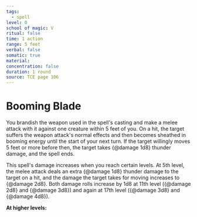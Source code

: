 ```yaml
---
tags:
  - spell
level: 0
school of magic: V
ritual: false
time: 1 action
range: 5 feet
verbal: false
somatic: true
material: 
concentration: false
duration: 1 round
source: TCE page 106
---
```

# Booming Blade
You brandish the weapon used in the spell's casting and make a melee attack with it against one creature within 5 feet of you. On a hit, the target suffers the weapon attack's normal effects and then becomes sheathed in booming energy until the start of your next turn. If the target willingly moves 5 feet or more before then, the target takes {@damage 1d8} thunder damage, and the spell ends.

This spell's damage increases when you reach certain levels. At 5th level, the melee attack deals an extra {@damage 1d8} thunder damage to the target on a hit, and the damage the target takes for moving increases to {@damage 2d8}. Both damage rolls increase by 1d8 at 11th level ({@damage 2d8} and {@damage 3d8}) and again at 17th level ({@damage 3d8} and {@damage 4d8}).

**At higher levels:** 
